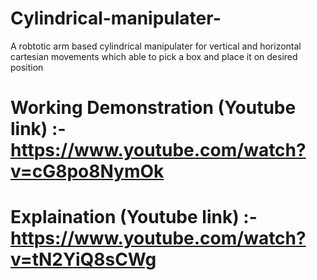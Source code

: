 # Cylindrical-manipulater-
A robtotic arm based cylindrical manipulater for vertical and horizontal cartesian movements which able to pick a box and place it on desired position

# Working Demonstration (Youtube link) :- https://www.youtube.com/watch?v=cG8po8NymOk
# Explaination (Youtube link) :- https://www.youtube.com/watch?v=tN2YiQ8sCWg
